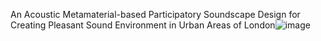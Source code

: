 An Acoustic Metamaterial-based Participatory Soundscape Design for Creating Pleasant Sound Environment in Urban Areas of London![image](https://github.com/user-attachments/assets/a2846e33-5a6a-4151-b92e-8fa9fa11d109)
